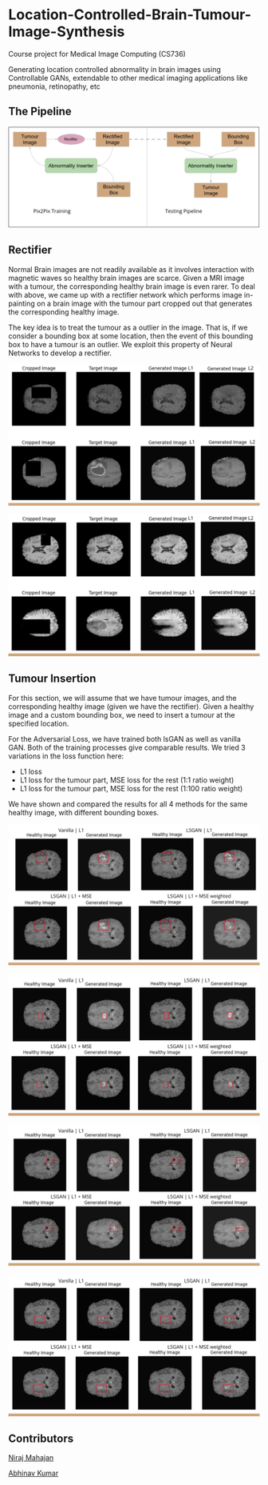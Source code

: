 # Location-Controlled-Brain-Tumour-Image-Synthesis
Course project for Medical Image Computing (CS736)

Generating location controlled abnormality in brain images using Controllable GANs,
extendable to other medical imaging applications like pneumonia, retinopathy, etc

## The Pipeline

![](https://github.com/nirajmahajan/Location-Controlled-Brain-Tumour-Image-Synthesis/blob/master/images/pipeline.png)

## Rectifier

Normal Brain images are not readily available as it involves interaction with magnetic waves so healthy brain images are scarce. Given a MRI image with a tumour, the corresponding healthy brain image is even rarer.
To deal with above, we came up with a rectifier network which performs image in-painting on a brain image with the tumour part cropped out that generates the corresponding healthy image.

The key idea is to treat the tumour as a outlier in the image. That is, if we consider a bounding box at some location, then the event of this bounding box to have a tumour is an outlier. We exploit this property of Neural Networks to develop a rectifier. 

![](https://github.com/nirajmahajan/Location-Controlled-Brain-Tumour-Image-Synthesis/blob/master/images/rectifier1.png)

![](https://github.com/nirajmahajan/Location-Controlled-Brain-Tumour-Image-Synthesis/blob/master/images/rectifier2.png)

## Tumour Insertion

For this section, we will assume that we have tumour images, and the corresponding healthy image (given we have the rectifier). Given a healthy image and a custom bounding box, we need to insert a tumour at the specified location.

For the Adversarial Loss, we have trained both lsGAN as well as vanilla GAN. Both of the training processes give comparable results. We tried 3 variations in the loss function here:

- L1 loss
- L1 loss for the tumour part, MSE loss for the rest (1:1 ratio weight)
- L1 loss for the tumour part, MSE loss for the rest (1:100 ratio weight)

We have shown and compared the results for all 4 methods for the same healthy image, with different bounding boxes.

![](https://github.com/nirajmahajan/Location-Controlled-Brain-Tumour-Image-Synthesis/blob/master/images/tumour1.png)

![](https://github.com/nirajmahajan/Location-Controlled-Brain-Tumour-Image-Synthesis/blob/master/images/tumour2.png)

![](https://github.com/nirajmahajan/Location-Controlled-Brain-Tumour-Image-Synthesis/blob/master/images/tumour3.png)

![](https://github.com/nirajmahajan/Location-Controlled-Brain-Tumour-Image-Synthesis/blob/master/images/tumour4.png)

## Contributors

[Niraj Mahajan](https://www.cse.iitb.ac.in/~nirajm)

[Abhinav Kumar](https://www.cse.iitb.ac.in/~abhinavkumar)



